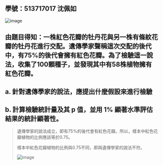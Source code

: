 ## 學號：513717017 沈佩如

![image](https://github.com/user-attachments/assets/2fb123cc-6650-4b43-a78f-d87349ffa134)

## 由題目得知：一株紅色花瓣的牡丹花與另一株有條紋花瓣的牡丹花進行交配。遺傳學家聲稱這次交配的後代中，有75%的後代會擁有紅色花瓣。為了檢驗這一說法，收集了100顆種子，並發現其中有58株植物擁有紅色花瓣。

## a. 針對遺傳學家的說法，應提出什麼假設來進行檢驗

## b. 計算檢驗統計量及其 p 值，並用 1% 顯著水準評估結果的統計顯著性。
>
>遺傳學家的說法成立，即有75%的後代會有紅色花瓣。所以，樣本中紅色花瓣植物的比例應該等於0.75。
>
>樣本中紅色花瓣植物的比例與0.75不同，即與遺傳學家的說法不符。
>
>![image](https://github.com/user-attachments/assets/9c18c80f-5b02-46f2-8470-d85cd4c58fdd)
